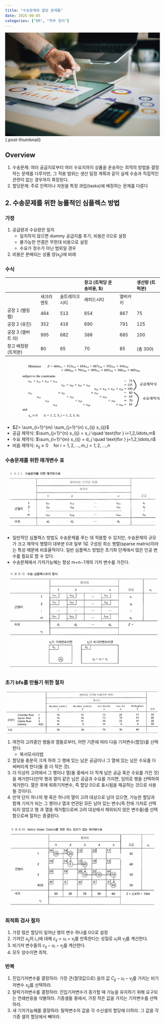 ```yaml
---
title: "수송문제와 할당 문제들"
date: 2025-06-05
categories: ["OR", "학부 정리"]
---
```


![](/img/stat-thumb.jpg){.post-thumbnail}

## Overview

1. 수송문제: 여러 공급지로부터 여러 수요지까지 상품을 운송하는 최적의 방법을 결정하는 문제를 다루지만, 그 적용 범위는 생산 일정 계획과 같이 실제 수송과 직접적인 관련이 없는 경우까지 확장된다.
1. 할당문제: 주로 인력이나 자원을 특정 과업(tasks)에 배정하는 문제를 다룬다

## 2. 수송문제를 위한 능률적인 심플렉스 방법

### 가정

1. 공급량과 수요량은 일치
    - 일치하지 않으면 dummy 공급지를 추가, 비용은 0으로 설정
    - 불가능한 연결은 무한대 비용으로 설정
    - 수요가 정수가 아닌 범위일 경우
1. 비용은 분배되는 상품 양($x_{ij}$)에 비례

### 수식

| | | | | 창고 (트럭당 운송비용, $) | | 생산량 (트럭분) |
| :--------- | :------- | :------- | :------- | :----------------------- | :------- | :-------------- |
| | | 새크라멘토 | 솔트레이크시티 | 래피드시티 | 앨버커키 | |
| 공장 1 (벨링햄) | | 464 | 513 | 654 | 867 | 75 |
| 공장 2 (유진) | | 352 | 416 | 690 | 791 | 125 |
| 공장 3 (앨버트 리) | | 995 | 682 | 388 | 685 | 100 |
| 창고 배정량 (트럭분) | | 80 | 65 | 70 | 85 | (총 300) |

![수송문제 example](img/2025-06-05-19-37-54.png)

- $Z= \sum_{i=1}^{m} \sum_{j=1}^{n} c_{ij} x_{ij}$
- 공급 제약식: $\sum_{j=1}^{n} x_{ij} = s_i \quad \text{for } i=1,2,\ldots,m$
- 수요 제약식: $\sum_{i=1}^{m} x_{ij} = d_j \quad \text{for } j=1,2,\ldots,n$
- 비음 제약식: $x_{ij} \geq 0 \quad \text{for } i=1,2,\ldots,m, j=1,2,\ldots,n$

### 수송문제를 위한 매개변수 표

![](img/2025-06-05-19-43-06.png)

- 일반적인 심플렉스 방법도 수송문제를 푸는 데 적용할 수 있지만, 수송문제의 규모가 크고 제약식 행렬이 대부분 0과 일부 1로 구성된 희소 행렬(sparse matrix)이라는 특성 때문에 비효율적이다. 일반 심플렉스 방법은 초기화 단계에서 많은 인공 변수를 필요로 할 수 있다.
- 수송문제에서 기저가능해는 항상 m+n−1개의 기저 변수를 가진다.

![](img/2025-06-05-20-06-03.png)

### 초기 bfs를 만들기 위한 절차

![문제 예시](img/2025-06-05-20-28-05.png)

1. 여전히 고려중인 행들과 열들로부터, 어떤 기준에 따라 다음 기저변수(할당)를 선택한다.
    - 북서모서리법
2. 할당을 충분히 크게 하여 그 행에 있는 남은 공급이나 그 열에 있는 남은 수요를 다 써버리게 한다(둘 중 더 작은 것).
1. 더 이상의 고려에서 그 행이나 열(둘 중에서 더 작게 남은 공급 혹은 수요를 가진 것)을 제거한다(만약 행과 열이 같은 남은 공급과 수요를 가지면, 임의로 행을 선택하여 제거한다. 열은 후에 퇴화기저변수, 즉 할당 0으로 표시됨을 제공하는 것으로 사용될 것이다).
1. 만약 단지 하나의 행 혹은 하나의 열이 고려 대상으로 남아 있으면, 가능한 할당과 함께 기저가 되는 그 행이나 열과 연관된 모든 남아 있는 변수(즉 전에 기저로 선택되지 않았고 행 과 열을 제거함으로써 고려 대상에서 제외되지 않은 변수들)를 선택함으로써 절차는 종결된다.

![](img/2025-06-05-20-11-54.png)

### 최적화 검사 절차

1. 가장 많은 할당이 일어난 행의 변수 하나를 0으로 설정
1. 기저인 $x_{ij}$의 ${i, j}$에 대해 $c_{ij} = u_i + v_j$를 만족한다는 성질로 $u_i$와 $v_j$를 계산한다.
1. 비기저 변수들의 $c_{ij} - u_i - v_j$를 계산한다.
1. 모두 양수이면 최적.

### 반복

1. 진입기저변수를 결정하라: 가장 큰(절댓값으로) 음의 값 $C_{jj} - u_i - v_j$를 가지는 비기저변수 $x_{ij}$를 선택하라.
1. 탈락기저변수를 결정하라: 진입기저변수가 증가할 때 가능을 유지하기 위해 요구되는 연쇄반응을 식별하라. 기증셀들 중에서, 가장 작은 값을 가지는 기저변수를 선택하라.
1. 새 기저가능해를 결정하라: 탈락변수의 값을 각 수신셀의 할당에 더하라. 그 값을 각 기증 셀의 할당에서 빼어라.
